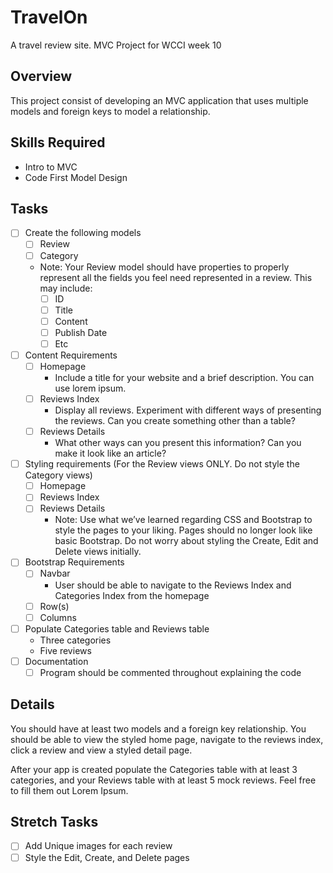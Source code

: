 # TravelOn
A travel review site. MVC Project for WCCI week 10


## Overview
This project consist of developing an MVC application that uses multiple models and foreign keys to model a relationship.

## Skills Required
- Intro to MVC
- Code First Model Design

## Tasks
- [ ] Create the following models
  - [ ] Review
  - [ ] Category
  - Note: Your Review model should have properties to properly represent all the fields you feel need represented in a review. This may include:
    - [ ] ID
    - [ ] Title
    - [ ] Content
    - [ ] Publish Date
    - [ ] Etc
- [ ] Content Requirements
  - [ ] Homepage
    - Include a title for your website and a brief description. You can use lorem ipsum.
  - [ ] Reviews Index
    - Display all reviews.  Experiment with different ways of presenting the reviews. Can you create something other than a table?
  - [ ] Reviews Details
    - What other ways can you present this information?  Can you make it look like an article?
- [ ] Styling requirements (For the Review views ONLY. Do not style the Category views)
  - [ ] Homepage
  - [ ] Reviews Index
  - [ ] Reviews Details
    - Note: Use what we’ve learned regarding CSS and Bootstrap to style the pages to your liking. Pages should no longer look like basic Bootstrap. Do not worry about styling the Create, Edit and Delete views initially. 
- [ ] Bootstrap Requirements
  - [ ] Navbar
    - User should be able to navigate to the Reviews Index and Categories Index from the homepage
  - [ ] Row(s)
  - [ ] Columns
- [ ] Populate Categories table and Reviews table
  - Three categories
  - Five reviews
- [ ] Documentation
  - [ ] Program should be commented throughout explaining the code
## Details
You should have at least two models and a foreign key relationship. You should be able to view the styled home page, navigate to the reviews index, click a review and view a styled detail page.

After your app is created populate the Categories table with at least 3 categories, and your Reviews table with at least 5 mock reviews. Feel free to fill them out Lorem Ipsum.

## Stretch Tasks
  - [ ] Add Unique images for each review
  - [ ] Style the Edit, Create, and Delete pages
